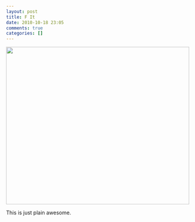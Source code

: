 ```yaml
---
layout: post
title: F It
date: 2010-10-18 23:05
comments: true
categories: []
---
```

<div class='posterous_autopost'><p><a href='http://posterous.com/getfile/files.posterous.com/computerninja/sdABAyxCDFmJxDwDAizIbHirACvnnidGhkphsbmjkEcvewEGGadrlxyICIuj/p161.jpg.scaled1000.jpg'><img src="http://posterous.com/getfile/files.posterous.com/computerninja/sdABAyxCDFmJxDwDAizIbHirACvnnidGhkphsbmjkEcvewEGGadrlxyICIuj/p161.jpg.scaled500.jpg" width="500" height="429"/></a> </p>This is just plain awesome.</div>
